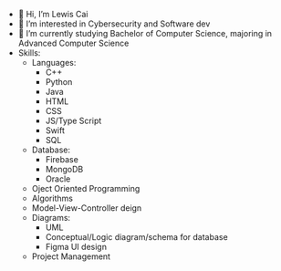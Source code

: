 - 👋 Hi, I’m Lewis Cai
- 👀 I’m interested in Cybersecurity and Software dev
- 🌱 I’m currently studying Bachelor of Computer Science, majoring in Advanced Computer Science
- Skills:
  * Languages:
    * C++
    * Python
    * Java
    * HTML
    * CSS
    * JS/Type Script
    * Swift
    * SQL
  * Database:
    * Firebase
    * MongoDB
    * Oracle
  * Oject Oriented Programming
  * Algorithms
  * Model-View-Controller deign
  * Diagrams:
    * UML
    * Conceptual/Logic diagram/schema for database
    * Figma UI design
  * Project Management

<!---
LewisCai/LewisCai is a ✨ special ✨ repository because its `README.md` (this file) appears on your GitHub profile.
You can click the Preview link to take a look at your changes.
--->
